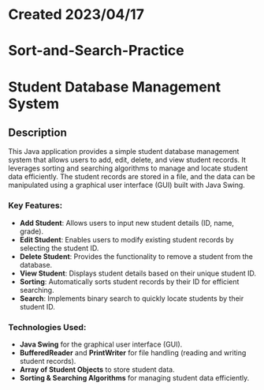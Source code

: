 # Created 2023/04/17

# Sort-and-Search-Practice
# Student Database Management System

## Description

This Java application provides a simple student database management system that allows users to add, edit, delete, and view student records. It leverages sorting and searching algorithms to manage and locate student data efficiently. The student records are stored in a file, and the data can be manipulated using a graphical user interface (GUI) built with Java Swing.

### Key Features:
- **Add Student**: Allows users to input new student details (ID, name, grade).
- **Edit Student**: Enables users to modify existing student records by selecting the student ID.
- **Delete Student**: Provides the functionality to remove a student from the database.
- **View Student**: Displays student details based on their unique student ID.
- **Sorting**: Automatically sorts student records by their ID for efficient searching.
- **Search**: Implements binary search to quickly locate students by their student ID.

### Technologies Used:
- **Java Swing** for the graphical user interface (GUI).
- **BufferedReader** and **PrintWriter** for file handling (reading and writing student records).
- **Array of Student Objects** to store student data.
- **Sorting & Searching Algorithms** for managing student data efficiently.
